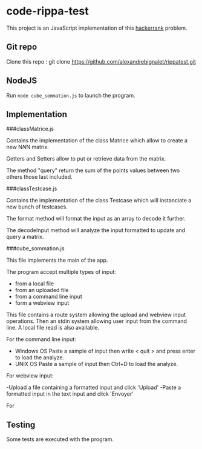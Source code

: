 # code-rippa-test

This project is an JavaScript implementation of this [hackerrank](https://www.hackerrank.com/challenges/cube-summation)
problem.

## Git repo

Clone this repo : git clone https://github.com/alexandrebignalet/rippatest.git

## NodeJS

Run `node cube_sommation.js` to launch the program.

## Implementation

###classMatrice.js

Contains the implementation of the class Matrice which allow to create a new N*N*N matrix.

Getters and Setters allow to put or retrieve data from the matrix.

The method "query" return the sum of the points values between two others those last included.

###classTestcase.js

Contains the implementation of the class Testcase which will instanciate a new bunch of testcases.

The format method will format the input as an array to decode it further.

The decodeInput method will  analyze the input formatted to update and query a matrix.

###cube_sommation.js

This file implements the main of the app.

The program accept multiple types of input:

- from a local file
- from an uploaded file
- from a command line input
- form a webview input

This file contains a route system allowing the upload and webview input operations.
Then an stdin system allowing user input from the command line.
A local file read is also available.

For the command line input:

- Windows OS
Paste a sample of input then write < quit > and press enter to load the analyze.
- UNIX OS
Paste a sample of input then Ctrl+D to load the analyze.

For webview input:

-Upload a file containing a formatted input and click 'Upload'
-Paste a formatted input in the text input and click 'Envoyer'

For 

## Testing

Some tests are executed with the program.
